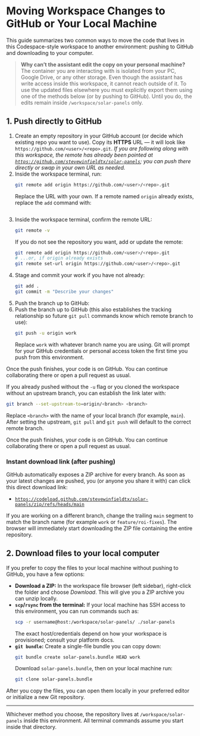 # Moving Workspace Changes to GitHub or Your Local Machine

This guide summarizes two common ways to move the code that lives in this Codespace-style workspace to another environment: pushing to GitHub and downloading to your computer.

> **Why can’t the assistant edit the copy on your personal machine?**
> The container you are interacting with is isolated from your PC, Google Drive, or any other storage. Even though the assistant has write access inside this workspace, it cannot reach outside of it. To use the updated files elsewhere you must explicitly export them using one of the methods below (or by pushing to GitHub). Until you do, the edits remain inside `/workspace/solar-panels` only.

## 1. Push directly to GitHub

1. Create an empty repository in your GitHub account (or decide which existing repo you want to use). Copy its **HTTPS** URL — it will look like `https://github.com/<user>/<repo>.git`.
   *If you are following along with this workspace, the remote has already been pointed at [`https://github.com/stevewinfieldtx/solar-panels`](https://github.com/stevewinfieldtx/solar-panels); you can push there directly or swap in your own URL as needed.*
2. Inside the workspace terminal, run:
   ```bash
   git remote add origin https://github.com/<user>/<repo>.git
   ```
   Replace the URL with your own. If a remote named `origin` already exists, replace the `add` command with:
   ```bash
2. Inside the workspace terminal, confirm the remote URL:
   ```bash
   git remote -v
   ```
   If you do not see the repository you want, add or update the remote:
   ```bash
   git remote add origin https://github.com/<user>/<repo>.git
   # ...or, if origin already exists
   git remote set-url origin https://github.com/<user>/<repo>.git
   ```
3. Stage and commit your work if you have not already:
   ```bash
   git add .
   git commit -m "Describe your changes"
   ```
4. Push the branch up to GitHub:
4. Push the branch up to GitHub (this also establishes the tracking relationship so future `git pull` commands know which remote branch to use):
   ```bash
   git push -u origin work
   ```
   Replace `work` with whatever branch name you are using. Git will prompt for your GitHub credentials or personal access token the first time you push from this environment.

Once the push finishes, your code is on GitHub. You can continue collaborating there or open a pull request as usual.

   If you already pushed without the `-u` flag or you cloned the workspace without an upstream branch, you can establish the link later with:
   ```bash
   git branch --set-upstream-to=origin/<branch> <branch>
   ```
   Replace `<branch>` with the name of your local branch (for example, `main`). After setting the upstream, `git pull` and `git push` will default to the correct remote branch.

Once the push finishes, your code is on GitHub. You can continue collaborating there or open a pull request as usual.

### Instant download link (after pushing)

GitHub automatically exposes a ZIP archive for every branch. As soon as your latest changes are pushed, you (or anyone you share it with) can click this direct download link:

- [`https://codeload.github.com/stevewinfieldtx/solar-panels/zip/refs/heads/main`](https://codeload.github.com/stevewinfieldtx/solar-panels/zip/refs/heads/main)

If you are working on a different branch, change the trailing `main` segment to match the branch name (for example `work` or `feature/roi-fixes`). The browser will immediately start downloading the ZIP file containing the entire repository.

## 2. Download files to your local computer

If you prefer to copy the files to your local machine without pushing to GitHub, you have a few options:

- **Download a ZIP:** In the workspace file browser (left sidebar), right-click the folder and choose *Download*. This will give you a ZIP archive you can unzip locally.
- **`scp`/`rsync` from the terminal:** If your local machine has SSH access to this environment, you can run commands such as:
  ```bash
  scp -r username@host:/workspace/solar-panels/ ./solar-panels
  ```
  The exact host/credentials depend on how your workspace is provisioned; consult your platform docs.
- **`git bundle`:** Create a single-file bundle you can copy down:
  ```bash
  git bundle create solar-panels.bundle HEAD work
  ```
  Download `solar-panels.bundle`, then on your local machine run:
  ```bash
  git clone solar-panels.bundle
  ```

After you copy the files, you can open them locally in your preferred editor or initialize a new Git repository.

---

Whichever method you choose, the repository lives at `/workspace/solar-panels` inside this environment. All terminal commands assume you start inside that directory.
